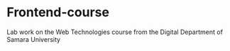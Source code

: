# Frontend-course
Lab work on the Web Technologies course from the Digital Department of Samara University

